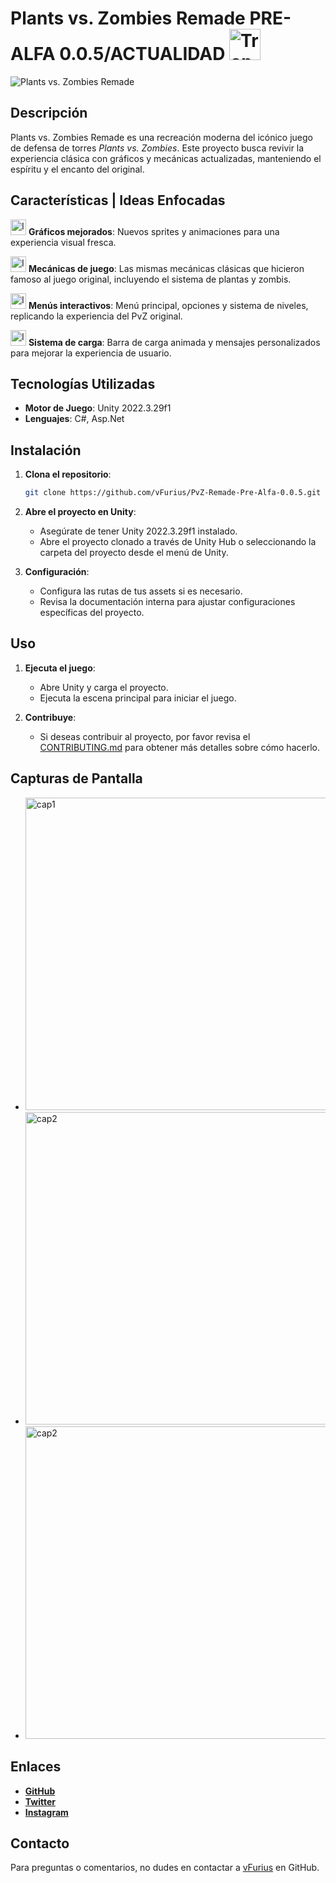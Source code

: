 # Plants vs. Zombies Remade PRE-ALFA 0.0.5/ACTUALIDAD <img src="https://github.com/vFurius/images/blob/main/trophy.png" alt="Trophy" width="50"/>

![Plants vs. Zombies Remade](https://github-readme-stats.vercel.app/api/pin/?username=vFurius&repo=PvZ-Remade-Pre-Alfa-0.0.5&theme=nightowl&show_owner=true)

## Descripción

Plants vs. Zombies Remade es una recreación moderna del icónico juego de defensa de torres *Plants vs. Zombies*. Este proyecto busca revivir la experiencia clásica con gráficos y mecánicas actualizadas, manteniendo el espíritu y el encanto del original.

## Características | Ideas Enfocadas

<img src="https://github.com/vFurius/PvZ-Remade-Pre-Alfa-0.0.5/blob/main/icon.png" alt="Icono de Plants vs. Zombies" width="25"/> **Gráficos mejorados**: Nuevos sprites y animaciones para una experiencia visual fresca.

<img src="https://github.com/vFurius/PvZ-Remade-Pre-Alfa-0.0.5/blob/main/icon.png" alt="Icono de Plants vs. Zombies" width="25"/> **Mecánicas de juego**: Las mismas mecánicas clásicas que hicieron famoso al juego original, incluyendo el sistema de plantas y zombis.

<img src="https://github.com/vFurius/PvZ-Remade-Pre-Alfa-0.0.5/blob/main/icon.png" alt="Icono de Plants vs. Zombies" width="25"/> **Menús interactivos**: Menú principal, opciones y sistema de niveles, replicando la experiencia del PvZ original.

<img src="https://github.com/vFurius/PvZ-Remade-Pre-Alfa-0.0.5/blob/main/icon.png" alt="Icono de Plants vs. Zombies" width="25"/> **Sistema de carga**: Barra de carga animada y mensajes personalizados para mejorar la experiencia de usuario.

## Tecnologías Utilizadas

- **Motor de Juego**: Unity 2022.3.29f1
- **Lenguajes**: C#, Asp.Net

## Instalación

1. **Clona el repositorio**:
   ```bash
   git clone https://github.com/vFurius/PvZ-Remade-Pre-Alfa-0.0.5.git
   ```

2. **Abre el proyecto en Unity**:
   - Asegúrate de tener Unity 2022.3.29f1 instalado.
   - Abre el proyecto clonado a través de Unity Hub o seleccionando la carpeta del proyecto desde el menú de Unity.

3. **Configuración**:
   - Configura las rutas de tus assets si es necesario.
   - Revisa la documentación interna para ajustar configuraciones específicas del proyecto.

## Uso

1. **Ejecuta el juego**:
   - Abre Unity y carga el proyecto.
   - Ejecuta la escena principal para iniciar el juego.

2. **Contribuye**:
   - Si deseas contribuir al proyecto, por favor revisa el [CONTRIBUTING.md](CONTRIBUTING.md) para obtener más detalles sobre cómo hacerlo.

## Capturas de Pantalla

* <img src="https://github.com/vFurius/images/blob/main/Captura%20de%20pantalla%20(197).png" alt="cap1" width="500"/>
* <img src="https://github.com/vFurius/images/blob/main/Captura%20de%20pantalla%20(198).png" alt="cap2" width="500"/>
* <img src="https://github.com/vFurius/images/blob/main/Captura%20de%20pantalla%20(199).png" alt="cap2" width="500"/>

## Enlaces

- **[GitHub](https://github.com/vFurius/PvZ-Remade-Pre-Alfa-0.0.5)**
- **[Twitter](https://x.com/vfurius_)**
- **[Instagram](https://www.instagram.com/axell1._/)**


## Contacto

Para preguntas o comentarios, no dudes en contactar a [vFurius](https://github.com/vFurius) en GitHub.
